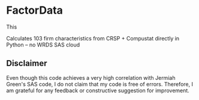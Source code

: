 # FactorData
This 




Calculates 103 firm characteristics from CRSP + Compustat directly in Python – no WRDS SAS cloud


## Disclaimer ##
Even though this code achieves a very high correlation with Jermiah Green's SAS code, I do not claim that my code is free of errors. Therefore, I am grateful for any feedback or constructive suggestion for improvement.
